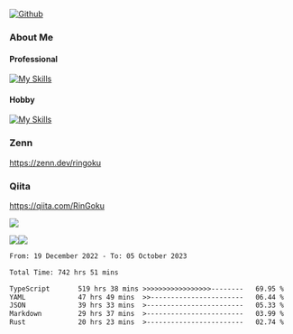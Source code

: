 [![Github](https://img.shields.io/github/followers/skyt-a?label=Follow&style=social)](https://github.com/skyt-a)

### About Me
#### Professional
[![My Skills](https://skillicons.dev/icons?i=react,ts,js,nodejs,java,graphql,firebase,githubactions&theme=light)](https://skillicons.dev)
#### Hobby
[![My Skills](https://skillicons.dev/icons?i=unity,rust,py&theme=light)](https://skillicons.dev)

### Zenn
https://zenn.dev/ringoku
### Qiita
https://qiita.com/RinGoku


![](https://github-profile-summary-cards.vercel.app/api/cards/profile-details?username=skyt-a&theme=default)

![](https://github-profile-summary-cards.vercel.app/api/cards/repos-per-language?username=skyt-a&theme=default)![](https://github-profile-summary-cards.vercel.app/api/cards/stats?username=RinGoku&theme=default)

<!--START_SECTION:waka-->

```txt
From: 19 December 2022 - To: 05 October 2023

Total Time: 742 hrs 51 mins

TypeScript       519 hrs 38 mins >>>>>>>>>>>>>>>>>--------   69.95 %
YAML             47 hrs 49 mins  >>-----------------------   06.44 %
JSON             39 hrs 33 mins  >------------------------   05.33 %
Markdown         29 hrs 37 mins  >------------------------   03.99 %
Rust             20 hrs 23 mins  >------------------------   02.74 %
```

<!--END_SECTION:waka-->
